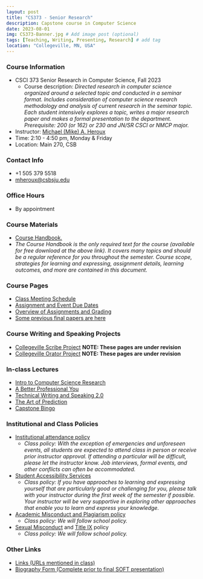 ```yaml
---
layout: post
title: "CS373 - Senior Research"
description: Capstone course in Computer Science
date: 2023-08-01
img: CS373-Banner.jpg # Add image post (optional)
tags: [Teaching, Writing, Presenting, Research] # add tag
location: "Collegeville, MN, USA"
---
```


### Course Information
- CSCI 373 Senior Research in Computer Science, Fall 2023
    - Course description: *Directed research in computer science organized around a selected topic and conducted in a seminar format. Includes consideration of computer science research methodology and analysis of current research in the seminar topic. Each student intensively explores a topic, writes a major research paper and makes a formal presentation to the department. Prerequisite: 200 (or 162) or 230 and JN/SR CSCI or NMCP major.*
- Instructor: [Michael (Mike) A. Heroux](https://maherou.github.io)
- Time: 2:10 - 4:50 pm, Monday & Friday
- Location: Main 270, CSB

### Contact Info
- +1 505 379 5518
- <mheroux@csbsju.edu>

### Office Hours
- By appointment

### Course Materials
- [Course Handbook.](../files/CS373/CSCI373CourseHandbookLatestEdition.pdf)
 - *The Course Handbook is the only required text for the course (available for free download at the above link).  It covers many topics and should be a regular reference for you throughout the semester.  Course scope, strategies for learning and expressing, assignment details, learning outcomes, and more are contained in this document.*


### Course Pages
- [Class Meeting Schedule](../files/CS373/2023-Fall-Class-Meeting-Schedule)
- [Assignment and Event Due Dates](../files/CS373/2023-Fall-Class-Assignment-Due-Dates)
- [Overview of Assignments and Grading](../files/CS373/Overview-of-Assignments-and-Grading)
- [Some previous final papers are here](../files/CS373/SamplePapers/SOTFPaperList)

### Course Writing and Speaking Projects
- [Collegeville Scribe Project](https://collegeville.github.io/Scribe) **NOTE: These pages are under revision**
- [Collegeville Orator Project](https://collegeville.github.io/Orator) **NOTE: These pages are under revision**

### In-class Lectures
- [Intro to Computer Science Research](../files/CS373/IntroToCompSciResearch.pdf)
- [A Better Professional You](../files/CS373/BetterYou.pdf)
- [Technical Writing and Speaking 2.0](../files/CS373/TechWritingSpeaking2.0.pdf)
- [The Art of Prediction](../files/CS373/TheArtOfPrediction.pdf)
- [Capstone Bingo](../files/CS373/Bingo/Capstone-Bingo)

### Institutional and Class Policies
- [Institutional attendance policy](https://www.csbsju.edu/academics/2022-2023-catalog/academic-policies-and-regulations/courses/class-attendance)
  - *Class policy: With the exception of emergencies and unforeseen events, all students are expected to attend class in person or receive prior instructor approval.  If attending a particular will be difficult, please let the instructor know.  Job interviews, formal events, and other conflicts can often be accommodated.*
- [Student Accessibility Services](https://www.csbsju.edu/student-accessibility-services/information-for-faculty)
  - *Class policy: If you have approaches to learning and expressing yourself that are particularly good or challenging for you, please talk with your instructor during the first week of the semester if possible.  Your instructor will be very supportive in exploring other approaches that enable you to learn and express your knowledge.*
- [Academic Misconduct and Plagiarism policy](https://www.csbsju.edu/academics/2022-2023-catalog/academic-policies-and-regulations/rights/academic-misconduct)
  - *Class policy: We will follow school policy.*
- [Sexual Misconduct](https://www.csbsju.edu/title-ix/policy-and-reporting) and [Title IX](https://www.csbsju.edu/title-ix) policy
  - *Class policy: We will follow school policy.*


### Other Links
- [Links (URLs mentioned in class)](../files/CS373/CS373-Links)
- [Biography Form (Complete prior to final SOFT presentation)](https://forms.gle/igrpRtR8UTNM3LJg6)
